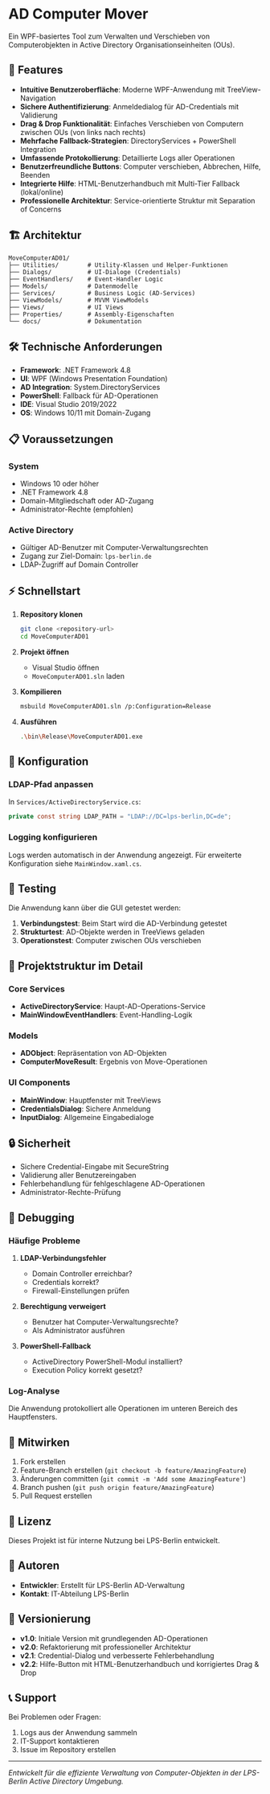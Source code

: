 # AD Computer Mover

Ein WPF-basiertes Tool zum Verwalten und Verschieben von Computerobjekten in Active Directory Organisationseinheiten (OUs).

## 🚀 Features

- **Intuitive Benutzeroberfläche**: Moderne WPF-Anwendung mit TreeView-Navigation
- **Sichere Authentifizierung**: Anmeldedialog für AD-Credentials mit Validierung
- **Drag & Drop Funktionalität**: Einfaches Verschieben von Computern zwischen OUs (von links nach rechts)
- **Mehrfache Fallback-Strategien**: DirectoryServices + PowerShell Integration
- **Umfassende Protokollierung**: Detaillierte Logs aller Operationen
- **Benutzerfreundliche Buttons**: Computer verschieben, Abbrechen, Hilfe, Beenden
- **Integrierte Hilfe**: HTML-Benutzerhandbuch mit Multi-Tier Fallback (lokal/online)
- **Professionelle Architektur**: Service-orientierte Struktur mit Separation of Concerns

## 🏗️ Architektur

```
MoveComputerAD01/
├── Utilities/        # Utility-Klassen und Helper-Funktionen
├── Dialogs/          # UI-Dialoge (Credentials)
├── EventHandlers/    # Event-Handler Logic
├── Models/           # Datenmodelle
├── Services/         # Business Logic (AD-Services)
├── ViewModels/       # MVVM ViewModels
├── Views/            # UI Views
├── Properties/       # Assembly-Eigenschaften
└── docs/             # Dokumentation
```

## 🛠️ Technische Anforderungen

- **Framework**: .NET Framework 4.8
- **UI**: WPF (Windows Presentation Foundation)
- **AD Integration**: System.DirectoryServices
- **PowerShell**: Fallback für AD-Operationen
- **IDE**: Visual Studio 2019/2022
- **OS**: Windows 10/11 mit Domain-Zugang

## 📋 Voraussetzungen

### System
- Windows 10 oder höher
- .NET Framework 4.8
- Domain-Mitgliedschaft oder AD-Zugang
- Administrator-Rechte (empfohlen)

### Active Directory
- Gültiger AD-Benutzer mit Computer-Verwaltungsrechten
- Zugang zur Ziel-Domain: `lps-berlin.de`
- LDAP-Zugriff auf Domain Controller

## ⚡ Schnellstart

1. **Repository klonen**
   ```bash
   git clone <repository-url>
   cd MoveComputerAD01
   ```

2. **Projekt öffnen**
   - Visual Studio öffnen
   - `MoveComputerAD01.sln` laden

3. **Kompilieren**
   ```bash
   msbuild MoveComputerAD01.sln /p:Configuration=Release
   ```

4. **Ausführen**
   ```bash
   .\bin\Release\MoveComputerAD01.exe
   ```

## 🔧 Konfiguration

### LDAP-Pfad anpassen
In `Services/ActiveDirectoryService.cs`:
```csharp
private const string LDAP_PATH = "LDAP://DC=lps-berlin,DC=de";
```

### Logging konfigurieren
Logs werden automatisch in der Anwendung angezeigt. Für erweiterte Konfiguration siehe `MainWindow.xaml.cs`.

## 🧪 Testing

Die Anwendung kann über die GUI getestet werden:

1. **Verbindungstest**: Beim Start wird die AD-Verbindung getestet
2. **Strukturtest**: AD-Objekte werden in TreeViews geladen
3. **Operationstest**: Computer zwischen OUs verschieben

## 📁 Projektstruktur im Detail

### Core Services
- **ActiveDirectoryService**: Haupt-AD-Operations-Service
- **MainWindowEventHandlers**: Event-Handling-Logik

### Models
- **ADObject**: Repräsentation von AD-Objekten
- **ComputerMoveResult**: Ergebnis von Move-Operationen

### UI Components
- **MainWindow**: Hauptfenster mit TreeViews
- **CredentialsDialog**: Sichere Anmeldung
- **InputDialog**: Allgemeine Eingabedialoge

## 🔒 Sicherheit

- Sichere Credential-Eingabe mit SecureString
- Validierung aller Benutzereingaben
- Fehlerbehandlung für fehlgeschlagene AD-Operationen
- Administrator-Rechte-Prüfung

## 🐛 Debugging

### Häufige Probleme

1. **LDAP-Verbindungsfehler**
   - Domain Controller erreichbar?
   - Credentials korrekt?
   - Firewall-Einstellungen prüfen

2. **Berechtigung verweigert**
   - Benutzer hat Computer-Verwaltungsrechte?
   - Als Administrator ausführen

3. **PowerShell-Fallback**
   - ActiveDirectory PowerShell-Modul installiert?
   - Execution Policy korrekt gesetzt?

### Log-Analyse
Die Anwendung protokolliert alle Operationen im unteren Bereich des Hauptfensters.

## 🤝 Mitwirken

1. Fork erstellen
2. Feature-Branch erstellen (`git checkout -b feature/AmazingFeature`)
3. Änderungen committen (`git commit -m 'Add some AmazingFeature'`)
4. Branch pushen (`git push origin feature/AmazingFeature`)
5. Pull Request erstellen

## 📄 Lizenz

Dieses Projekt ist für interne Nutzung bei LPS-Berlin entwickelt.

## 👥 Autoren

- **Entwickler**: Erstellt für LPS-Berlin AD-Verwaltung
- **Kontakt**: IT-Abteilung LPS-Berlin

## 🔄 Versionierung

- **v1.0**: Initiale Version mit grundlegenden AD-Operationen
- **v2.0**: Refaktorierung mit professioneller Architektur
- **v2.1**: Credential-Dialog und verbesserte Fehlerbehandlung
- **v2.2**: Hilfe-Button mit HTML-Benutzerhandbuch und korrigiertes Drag & Drop

## 📞 Support

Bei Problemen oder Fragen:
1. Logs aus der Anwendung sammeln
2. IT-Support kontaktieren
3. Issue im Repository erstellen

---

*Entwickelt für die effiziente Verwaltung von Computer-Objekten in der LPS-Berlin Active Directory Umgebung.*
